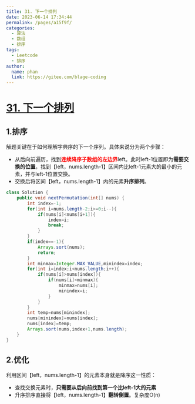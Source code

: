 ```yaml
---
title: 31. 下一个排列
date: 2023-06-14 17:34:44
permalink: /pages/a15f9f/
categories:
  - 算法
  - 数组
  - 排序
tags:
  - Leetcode
  - 排序
author: 
  name: phan
  link: https://gitee.com/blage-coding
---
```

# [31. 下一个排列](https://leetcode.cn/problems/next-permutation/)

## 1.排序

解题关键在于如何理解字典序的下一个序列。具体来说分为两个步骤：

- 从后向前遍历，找到<font color="red">**连续降序子数组的左边界**</font>left。此时left-1位置即为**需要交换的位置**，找到【left，nums.length-1】区间内比left-1元素大的最小的元素，并与left-1位置交换。
- 交换后将区间【left，nums.length-1】内的元素**升序排列**。

```java
class Solution {
    public void nextPermutation(int[] nums) {
        int index=-1;
        for(int i=nums.length-2;i>=0;i--){
            if(nums[i]<nums[i+1]){
                index=i;
                break;
            }
        }
        if(index==-1){
            Arrays.sort(nums);
            return;
        }
        int minmax=Integer.MAX_VALUE,minindex=index;
        for(int i=index;i<nums.length;i++){
            if(nums[i]>nums[index]){
                if(nums[i]<minmax){
                    minmax=nums[i];
                    minindex=i;
                }
            }
        }
        int temp=nums[minindex];
        nums[minindex]=nums[index];
        nums[index]=temp;
        Arrays.sort(nums,index+1,nums.length);
    }
}
```

## 2.优化

利用区间【left，nums.length-1】的元素本身就是降序这一性质：

- 查找交换元素时，**只需要从后向前找到第一个比left-1大的元素**
- 升序排序直接将【left，nums.length-1】**翻转倒置**。复杂度O(n)
